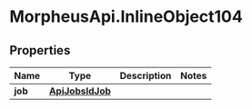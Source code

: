 # MorpheusApi.InlineObject104

## Properties

Name | Type | Description | Notes
------------ | ------------- | ------------- | -------------
**job** | [**ApiJobsIdJob**](ApiJobsIdJob.md) |  | 


